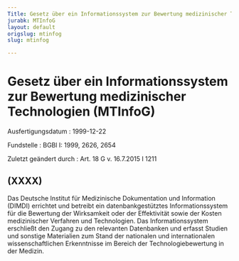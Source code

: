 ```yaml
---
Title: Gesetz über ein Informationssystem zur Bewertung medizinischer Technologien
jurabk: MTInfoG
layout: default
origslug: mtinfog
slug: mtinfog

---
```


# Gesetz über ein Informationssystem zur Bewertung medizinischer Technologien (MTInfoG)

Ausfertigungsdatum
:   1999-12-22

Fundstelle
:   BGBl I: 1999, 2626, 2654

Zuletzt geändert durch
:   Art. 18 G v. 16.7.2015 I 1211


## (XXXX)

Das Deutsche Institut für Medizinische Dokumentation und Information
(DIMDI) errichtet und betreibt ein datenbankgestütztes
Informationssystem für die Bewertung der Wirksamkeit oder der
Effektivität sowie der Kosten medizinischer Verfahren und
Technologien. Das Informationssystem erschließt den Zugang zu den
relevanten Datenbanken und erfasst Studien und sonstige Materialien
zum Stand der nationalen und internationalen wissenschaftlichen
Erkenntnisse im Bereich der Technologiebewertung in der Medizin.

